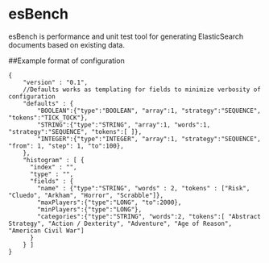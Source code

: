 # esBench

esBench is performance and unit test tool for generating ElasticSearch documents based on existing data. 

##Example format of configuration
```
{
    "version" : "0.1",
    //Defaults works as templating for fields to minimize verbosity of configuration
    "defaults" : {
        "BOOLEAN":{"type":"BOOLEAN", "array":1, "strategy":"SEQUENCE", "tokens":"TICK_TOCK"},
        "STRING":{"type":"STRING", "array":1, "words":1, "strategy":"SEQUENCE", "tokens":[ ]},
        "INTEGER":{"type":"INTEGER", "array":1, "strategy":"SEQUENCE", "from": 1, "step": 1, "to":100},
    },
    "histogram" : [ {
      "index" : "",
      "type" : "",
      "fields" : {
        "name" : {"type":"STRING", "words" : 2, "tokens" : ["Risk", "Cluedo", "Arkham", "Horror", "Scrabble"]},
        "maxPlayers":{"type":"LONG", "to":2000},
        "minPlayers":{"type":"LONG"},
        "categories":{"type":"STRING", "words":2, "tokens":[ "Abstract Strategy", "Action / Dexterity", "Adventure", "Age of Reason", "American Civil War"]
      }
    } ]
}
```

